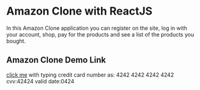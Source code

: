 # Amazon Clone with ReactJS
In this Amazon Clone application you can register on the site, log in with your account, shop, pay for the products and see a list of the products you bought.

## Amazon Clone Demo Link
<a href="https://clone-ff34b.firebaseapp.com/">click me</a>   with typing credit card number as: 4242 4242 4242 4242 cvv:42424 valid date:0424
